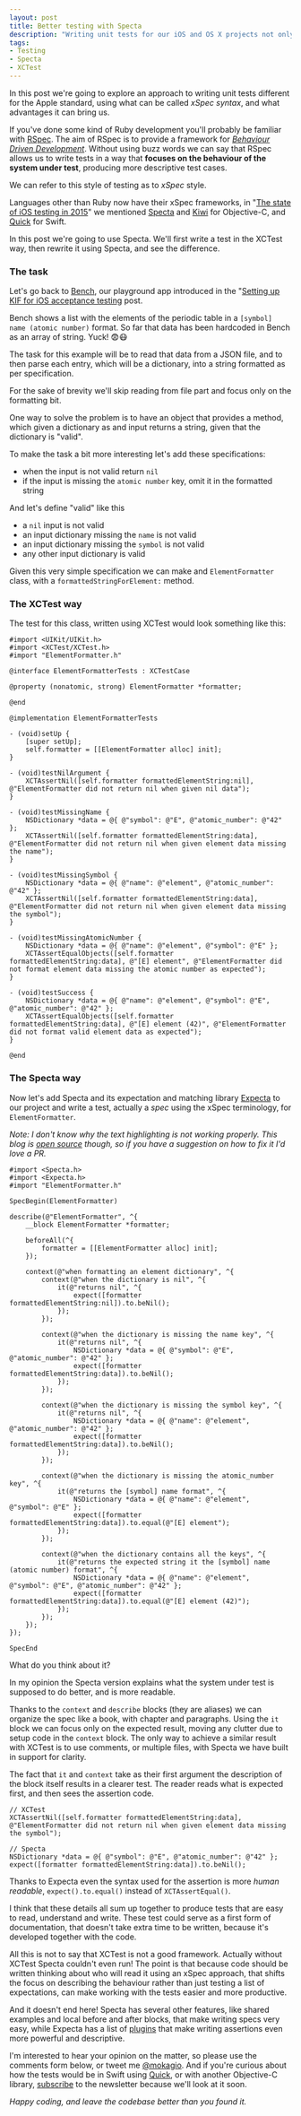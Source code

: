 ```yaml
---
layout: post
title: Better testing with Specta
description: "Writing unit tests for our iOS and OS X projects not only is important, but should be always part of the development cycle. As such the way we write the tests is as important, and having the option to write tests that easily explain their purpose can drastically increase the quality of the suite. Specta and Expecta are two libraries that provide a different way to writing tests than XCTest, let's see what we can gain by using such approach."
tags:
- Testing
- Specta
- XCTest
---
```


In this post we're going to explore an approach to writing unit tests different for the Apple standard, using what can be called _xSpec syntax_, and what advantages it can bring us.

If you've done some kind of Ruby development you'll probably be familiar with [RSpec](http://rspec.info/). The aim of RSpec is to provide a framework for _[Behaviour Driven Development](http://en.wikipedia.org/wiki/Behavior-driven_development)_. Without using buzz words we can say that RSpec allows us to write tests in a way that **focuses on the behaviour of the system under test**, producing more descriptive test cases.

We can refer to this style of testing as to _xSpec_ style.

Languages other than Ruby now have their xSpec frameworks, in "[The state of iOS testing in 2015](http://www.mokacoding.com/blog/ios-testing-in-2015/)" we mentioned [Specta](https://github.com/specta/specta) and [Kiwi](https://github.com/Kiwi-BDD/Kiwi) for Objective-C, and [Quick](https://github.com/Quick/Quick) for Swift.

In this post we're going to use Specta. We'll first write a test in the XCTest way, then rewrite it using Specta, and see the difference.

### The task

Let's go back to [Bench](https://github.com/mokacoding/Bench), our playground app introduced in the "[Setting up KIF for iOS acceptance testing](http://www.mokacoding.com/blog/setting-up-kif-for-ios-acceptance-testing/) post.

Bench shows a list with the elements of the periodic table in a `[symbol] name (atomic number)` format. So far that data has been hardcoded in Bench as an array of string. Yuck! 😨😷

The task for this example will be to read that data from a JSON file, and to then parse each entry, which will be a dictionary, into a string formatted as per specification.

For the sake of brevity we'll skip reading from file part and focus only on the formatting bit.

One way to solve the problem is to have an object that provides a method, which given a dictionary as and input returns a string, given that the dictionary is "valid".

To make the task a bit more interesting let's add these specifications:

* when the input is not valid return `nil`
* if the input is missing the `atomic number` key, omit it in the formatted string

And let's define "valid" like this

* a `nil` input is not valid
* an input dictionary missing the `name` is not valid
* an input dictionary missing the `symbol` is not valid
* any other input dictionary is valid

Given this very simple specification we can make and `ElementFormatter` class, with a `formattedStringForElement:` method.

### The XCTest way

The test for this class, written using XCTest would look something like this:

```objc
#import <UIKit/UIKit.h>
#import <XCTest/XCTest.h>
#import "ElementFormatter.h"

@interface ElementFormatterTests : XCTestCase

@property (nonatomic, strong) ElementFormatter *formatter;

@end

@implementation ElementFormatterTests

- (void)setUp {
    [super setUp];
    self.formatter = [[ElementFormatter alloc] init];
}

- (void)testNilArgument {
    XCTAssertNil([self.formatter formattedElementString:nil], @"ElementFormatter did not return nil when given nil data");
}

- (void)testMissingName {
    NSDictionary *data = @{ @"symbol": @"E", @"atomic_number": @"42" };
    XCTAssertNil([self.formatter formattedElementString:data], @"ElementFormatter did not return nil when given element data missing the name");
}

- (void)testMissingSymbol {
    NSDictionary *data = @{ @"name": @"element", @"atomic_number": @"42" };
    XCTAssertNil([self.formatter formattedElementString:data], @"ElementFormatter did not return nil when given element data missing the symbol");
}

- (void)testMissingAtomicNumber {
    NSDictionary *data = @{ @"name": @"element", @"symbol": @"E" };
    XCTAssertEqualObjects([self.formatter formattedElementString:data], @"[E] element", @"ElementFormatter did not format element data missing the atomic number as expected");
}

- (void)testSuccess {
    NSDictionary *data = @{ @"name": @"element", @"symbol": @"E", @"atomic_number": @"42" };
    XCTAssertEqualObjects([self.formatter formattedElementString:data], @"[E] element (42)", @"ElementFormatter did not format valid element data as expected");
}

@end
```

### The Specta way

Now let's add Specta and its expectation and matching library [Expecta](https://github.com/specta/expecta) to our project and write a test, actually a _spec_ using the xSpec terminology, for `ElementFormatter`.

_Note: I don't know why the text highlighting is not working properly. This blog is [open source](https://github.com/mokagio/mokacoding/) though, so if you have a suggestion on how to fix it I'd love a PR._

```objc
#import <Specta.h>
#import <Expecta.h>
#import "ElementFormatter.h"

SpecBegin(ElementFormatter)

describe(@"ElementFormatter", ^{
    __block ElementFormatter *formatter;
    
    beforeAll(^{
        formatter = [[ElementFormatter alloc] init];
    });
    
    context(@"when formatting an element dictionary", ^{
        context(@"when the dictionary is nil", ^{
            it(@"returns nil", ^{
                expect([formatter formattedElementString:nil]).to.beNil();
            });
        });
        
        context(@"when the dictionary is missing the name key", ^{
            it(@"returns nil", ^{
                NSDictionary *data = @{ @"symbol": @"E", @"atomic_number": @"42" };
                expect([formatter formattedElementString:data]).to.beNil();
            });
        });
        
        context(@"when the dictionary is missing the symbol key", ^{
            it(@"returns nil", ^{
                NSDictionary *data = @{ @"name": @"element", @"atomic_number": @"42" };
                expect([formatter formattedElementString:data]).to.beNil();
            });
        });
        
        context(@"when the dictionary is missing the atomic_number key", ^{
            it(@"returns the [symbol] name format", ^{
                NSDictionary *data = @{ @"name": @"element", @"symbol": @"E" };
                expect([formatter formattedElementString:data]).to.equal(@"[E] element");
            });
        });
        
        context(@"when the dictionary contains all the keys", ^{
            it(@"returns the expected string it the [symbol] name (atomic number) format", ^{
                NSDictionary *data = @{ @"name": @"element", @"symbol": @"E", @"atomic_number": @"42" };
                expect([formatter formattedElementString:data]).to.equal(@"[E] element (42)");
            });
        });
    });
});

SpecEnd
```

What do you think about it?

In my opinion the Specta version explains what the system under test is supposed to do better, and is more readable.

Thanks to the `context` and `describe` blocks (they are aliases) we can organize the spec like a book, with chapter and paragraphs. Using the `it` block we can focus only on the expected result, moving any clutter due to setup code in the `context` block. The only way to achieve a similar result with XCTest is to use comments, or multiple files, with Specta we have built in support for clarity.

The fact that `it` and `context` take as their first argument the description of the block itself results in a clearer test. The reader reads what is expected first, and then sees the assertion code.

```objc
// XCTest
XCTAssertNil([self.formatter formattedElementString:data], @"ElementFormatter did not return nil when given element data missing the symbol");

// Specta
NSDictionary *data = @{ @"symbol": @"E", @"atomic_number": @"42" };
expect([formatter formattedElementString:data]).to.beNil();
```

Thanks to Expecta even the syntax used for the assertion is more _human readable_, `expect().to.equal()` instead of `XCTAssertEqual()`.

I think that these details all sum up together to produce tests that are easy to read, understand and write. These test could serve as a first form of documentation, that doesn't take extra time to be written, because it's developed together with the code.

All this is not to say that XCTest is not a good framework. Actually without XCTest Specta couldn't even run! The point is that because code should be written thinking about who will read it using an xSpec approach, that shifts the focus on describing the behaviour rather than just testing a list of expectations, can make working with the tests easier and more productive.

And it doesn't end here! Specta has several other features, like shared examples and local before and after blocks, that make writing specs very easy, while Expecta has a list of [plugins](https://cocoapods.org/?q=expecta) that make writing assertions even more powerful and descriptive.

I'm interested to hear your opinion on the matter, so please use the comments form below, or tweet me [@mokagio](https://twitter.com/mokagio). And if you're curious about how the tests would be in Swift using [Quick](https://github.com/Quick/Quick),  or with another Objective-C library, [subscribe](/#subscribe) to the newsletter because we'll look at it soon.

_Happy coding, and leave the codebase better than you found it._
